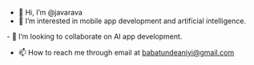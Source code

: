 - 👋 Hi, I’m @javarava
- 👀 I’m interested in mobile app development and artificial intelligence.
<!--- - 🌱 I’m currently learning Dart and Flutter --->- 💞️ I’m looking to collaborate on AI app development.
- 📫 How to reach me through email at babatundeaniyi@gmail.com

<!---
javarava/javarava is a ✨ special ✨ repository because its `README.md` (this file) appears on your GitHub profile.
You can click the Preview link to take a look at your changes.
--->
